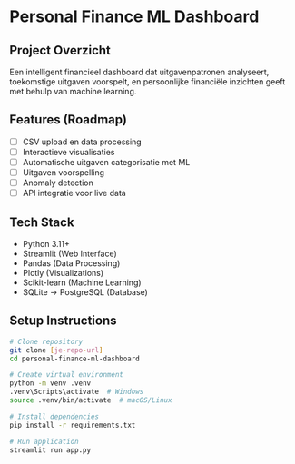# Personal Finance ML Dashboard

## Project Overzicht
Een intelligent financieel dashboard dat uitgavenpatronen analyseert, toekomstige uitgaven voorspelt, en persoonlijke financiële inzichten geeft met behulp van machine learning.

## Features (Roadmap)
- [ ] CSV upload en data processing
- [ ] Interactieve visualisaties
- [ ] Automatische uitgaven categorisatie met ML
- [ ] Uitgaven voorspelling
- [ ] Anomaly detection
- [ ] API integratie voor live data

## Tech Stack
- Python 3.11+
- Streamlit (Web Interface)
- Pandas (Data Processing)
- Plotly (Visualizations) 
- Scikit-learn (Machine Learning)
- SQLite → PostgreSQL (Database)

## Setup Instructions
```bash
# Clone repository
git clone [je-repo-url]
cd personal-finance-ml-dashboard

# Create virtual environment
python -m venv .venv
.venv\Scripts\activate  # Windows
source .venv/bin/activate  # macOS/Linux

# Install dependencies
pip install -r requirements.txt

# Run application
streamlit run app.py